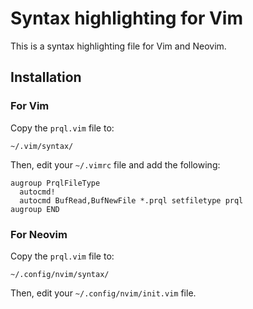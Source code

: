 # Syntax highlighting for Vim

This is a syntax highlighting file for Vim and Neovim.

## Installation

### For Vim

Copy the `prql.vim` file to:

    ~/.vim/syntax/

Then, edit your `~/.vimrc` file and add the following:

```vim
augroup PrqlFileType
  autocmd!
  autocmd BufRead,BufNewFile *.prql setfiletype prql
augroup END
```

### For Neovim

Copy the `prql.vim` file to:

    ~/.config/nvim/syntax/

Then, edit your `~/.config/nvim/init.vim` file.
